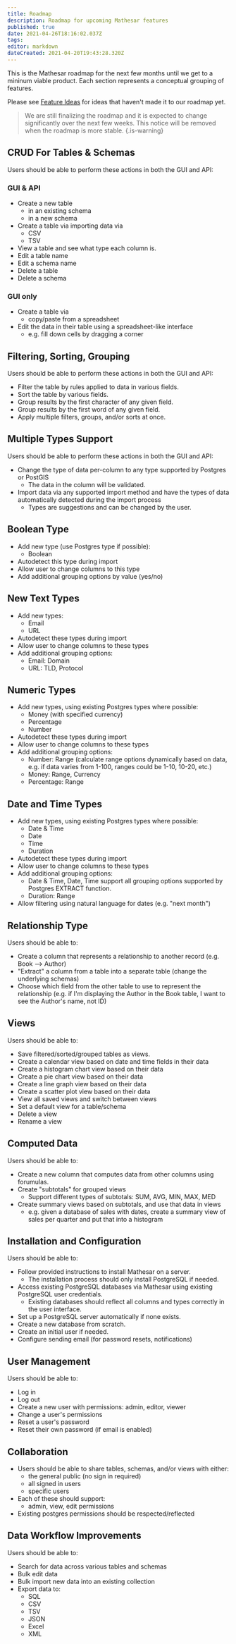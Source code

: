 ```yaml
---
title: Roadmap
description: Roadmap for upcoming Mathesar features
published: true
date: 2021-04-26T18:16:02.037Z
tags: 
editor: markdown
dateCreated: 2021-04-20T19:43:28.320Z
---
```


This is the Mathesar roadmap for the next few months until we get to a mininum viable product. Each section represents a conceptual grouping of features.

Please see [Feature Ideas](feature-ideas) for ideas that haven't made it to our roadmap yet.

> We are still finalizing the roadmap and it is expected to change significantly over the next few weeks. This notice will be removed when the roadmap is more stable.
{.is-warning}

## CRUD For Tables & Schemas
Users should be able to perform these actions in both the GUI and API:

### GUI & API
- Create a new table
	- in an existing schema
	- in a new schema
- Create a table via importing data via
	- CSV
	- TSV
- View a table and see what type each column is.
- Edit a table name
- Edit a schema name
- Delete a table
- Delete a schema

### GUI only
- Create a table via
	- copy/paste from a spreadsheet
- Edit the data in their table using a spreadsheet-like interface
	- e.g. fill down cells by dragging a corner

## Filtering, Sorting, Grouping
Users should be able to perform these actions in both the GUI and API:
- Filter the table by rules applied to data in various fields.
- Sort the table by various fields.
- Group results by the first character of any given field.
- Group results by the first word of any given field.
- Apply multiple filters, groups, and/or sorts at once.

## Multiple Types Support
Users should be able to perform these actions in both the GUI and API:
- Change the type of data per-column to any type supported by Postgres or PostGIS
	- The data in the column will be validated.
- Import data via any supported import method and have the types of data automatically detected during the import process
	- Types are suggestions and can be changed by the user.

## Boolean Type
- Add new type (use Postgres type if possible):
	- Boolean
- Autodetect this type during import
- Allow user to change columns to this type
- Add additional grouping options by value (yes/no)

## New Text Types
- Add new types:
	- Email
	- URL
- Autodetect these types during import
- Allow user to change columns to these types
- Add additional grouping options:
	- Email: Domain
	- URL: TLD, Protocol

## Numeric Types
- Add new types, using existing Postgres types where possible:
	- Money (with specified currency)
	- Percentage
	- Number
- Autodetect these types during import
- Allow user to change columns to these types
- Add additional grouping options:
	- Number: Range (calculate range options dynamically based on data, e.g. if data varies from 1-100, ranges could be 1-10, 10-20, etc.)
	- Money: Range, Currency
	- Percentage: Range
  
## Date and Time Types
- Add new types, using existing Postgres types where possible:
	- Date & Time
	- Date
	- Time
	- Duration
- Autodetect these types during import
- Allow user to change columns to these types
- Add additional grouping options:
	- Date & Time, Date, Time support all grouping options supported by Postgres EXTRACT function.
	- Duration: Range
- Allow filtering using natural language for dates (e.g. "next month")

## Relationship Type
Users should be able to:
- Create a column that represents a relationship to another record (e.g. Book --> Author)
- "Extract" a column from a table into a separate table (change the underlying schemas)
- Choose which field from the other table to use to represent the relationship (e.g. if I'm displaying the Author in the Book table, I want to see the Author's name, not ID)

## Views
Users should be able to:
- Save filtered/sorted/grouped tables as views.
- Create a calendar view based on date and time fields in their data
- Create a histogram chart view based on their data
- Create a pie chart view based on their data
- Create a line graph view based on their data
- Create a scatter plot view based on their data
- View all saved views and switch between views
- Set a default view for a table/schema
- Delete a view
- Rename a view

## Computed Data
Users should be able to:
- Create a new column that computes data from other columns using forumulas.
- Create "subtotals" for grouped views
	- Support different types of subtotals: SUM, AVG, MIN, MAX, MED
- Create summary views based on subtotals, and use that data in views
	- e.g. given a database of sales with dates, create a summary view of sales per quarter and put that into a histogram


## Installation and Configuration
Users should be able to:
- Follow provided instructions to install Mathesar on a server.
	- The installation process should only install PostgreSQL if needed.
- Access existing PostgreSQL databases via Mathesar using existing PostgreSQL user credentials.
	- Existing databases should reflect all columns and types correctly in the user interface.
- Set up a PostgreSQL server automatically if none exists.
- Create a new database from scratch.
- Create an initial user if needed.
- Configure sending email (for password resets, notifications)

## User Management
Users should be able to:
- Log in
- Log out
- Create a new user with permissions: admin, editor, viewer
- Change a user's permissions
- Reset a user's password
- Reset their own password (if email is enabled)

## Collaboration
- Users should be able to share tables, schemas, and/or views with either:
	- the general public (no sign in required)
	- all signed in users
	- specific users
- Each of these should support:
	- admin, view, edit permissions
- Existing postgres permissions should be respected/reflected

## Data Workflow Improvements
Users should be able to:
- Search for data across various tables and schemas
- Bulk edit data
- Bulk import new data into an existing collection
- Export data to:
	- SQL
	- CSV
	- TSV
	- JSON
	- Excel
	- XML
